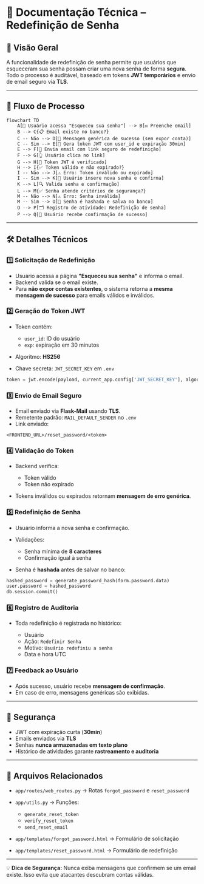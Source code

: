 # 🔑 Documentação Técnica – Redefinição de Senha

## 📌 Visão Geral

A funcionalidade de redefinição de senha permite que usuários que esqueceram sua senha possam criar uma nova senha de forma **segura**. Todo o processo é auditável, baseado em tokens **JWT temporários** e envio de email seguro via **TLS**.

---

## 🔄 Fluxo de Processo

```mermaid
flowchart TD
    A[👤 Usuário acessa "Esqueceu sua senha"] --> B[✉️ Preenche email]
    B --> C{📋 Email existe no banco?}
    C -- Não --> D[💬 Mensagem genérica de sucesso (sem expor conta)]
    C -- Sim --> E[🔐 Gera token JWT com user_id e expiração 30min]
    E --> F[📧 Envia email com link seguro de redefinição]
    F --> G[👆 Usuário clica no link]
    G --> H[🔑 Token JWT é verificado]
    H --> I{✅ Token válido e não expirado?}
    I -- Não --> J[⚠️ Erro: Token inválido ou expirado]
    I -- Sim --> K[📝 Usuário insere nova senha e confirma]
    K --> L[🔍 Valida senha e confirmação]
    L --> M{✅ Senha atende critérios de segurança?}
    M -- Não --> N[⚠️ Erro: Senha inválida]
    M -- Sim --> O[💾 Senha é hashada e salva no banco]
    O --> P[🗂️ Registro de atividade: Redefinição de senha]
    P --> Q[🎉 Usuário recebe confirmação de sucesso]
```

---

## 🛠️ Detalhes Técnicos

### 1️⃣ Solicitação de Redefinição

* Usuário acessa a página **"Esqueceu sua senha"** e informa o email.
* Backend valida se o email existe.
* Para **não expor contas existentes**, o sistema retorna a **mesma mensagem de sucesso** para emails válidos e inválidos.

### 2️⃣ Geração do Token JWT

* Token contém:

  * `user_id`: ID do usuário
  * `exp`: expiração em 30 minutos
* Algoritmo: **HS256**
* Chave secreta: `JWT_SECRET_KEY` em `.env`

```python
token = jwt.encode(payload, current_app.config['JWT_SECRET_KEY'], algorithm='HS256')
```

### 3️⃣ Envio de Email Seguro

* Email enviado via **Flask-Mail** usando **TLS**.
* Remetente padrão: `MAIL_DEFAULT_SENDER` no `.env`
* Link enviado:

```
<FRONTEND_URL>/reset_password/<token>
```

### 4️⃣ Validação do Token

* Backend verifica:

  * Token válido
  * Token não expirado
* Tokens inválidos ou expirados retornam **mensagem de erro genérica**.

### 5️⃣ Redefinição de Senha

* Usuário informa a nova senha e confirmação.
* Validações:

  * Senha mínima de **8 caracteres**
  * Confirmação igual à senha
* Senha é **hashada** antes de salvar no banco:

```python
hashed_password = generate_password_hash(form.password.data)
user.password = hashed_password
db.session.commit()
```

### 6️⃣ Registro de Auditoria

* Toda redefinição é registrada no histórico:

  * Usuário
  * Ação: `Redefinir Senha`
  * Motivo: `Usuário redefiniu a senha`
  * Data e hora UTC

### 7️⃣ Feedback ao Usuário

* Após sucesso, usuário recebe **mensagem de confirmação**.
* Em caso de erro, mensagens genéricas são exibidas.

---

## 🔐 Segurança

* JWT com expiração curta (**30min**)
* Emails enviados via **TLS**
* Senhas **nunca armazenadas em texto plano**
* Histórico de atividades garante **rastreamento e auditoria**

---

## 📂 Arquivos Relacionados

* `app/routes/web_routes.py` → Rotas `forgot_password` e `reset_password`
* `app/utils.py` → Funções:

  * `generate_reset_token`
  * `verify_reset_token`
  * `send_reset_email`
* `app/templates/forgot_password.html` → Formulário de solicitação
* `app/templates/reset_password.html` → Formulário de redefinição

---

💡 **Dica de Segurança:**
Nunca exiba mensagens que confirmem se um email existe. Isso evita que atacantes descubram contas válidas.
